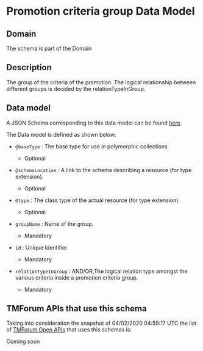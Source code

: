 # Promotion criteria group Data Model

## Domain

The  schema is part of the  Domain

## Description

The group of the criteria of the promotion. The logical relationship between different groups is decided by the relationTypeInGroup.

## Data model

A JSON Schema corresponding to this data model can be found
[here](https://github.com/tmforum-rand/schemas/blob/candidates/Product/PromotionCriteriaGroup.schema.json).

The Data model is defined as shown below:

- `@baseType` : The base type for use in polymorphic collections

  - Optional


- `@schemaLocation` : A link to the schema describing a resource (for type extension).

  - Optional


- `@type` : The class type of the actual resource (for type extension).

  - Optional


- `groupName` : Name of the group.

  - Mandatory


- `id` : Unique Identifier

  - Mandatory


- `relationTypeInGroup` : AND/OR,The logical relation type amongst the various criteria inside a promotion criteria group.

  - Mandatory






## TMForum APIs that use this schema

Taking into consideration the snapshot of 04/02/2020 04:59:17 UTC the list of [TMForum Open APIs](https://www.tmforum.org/open-apis/) that uses this schemas is:

Coming soon